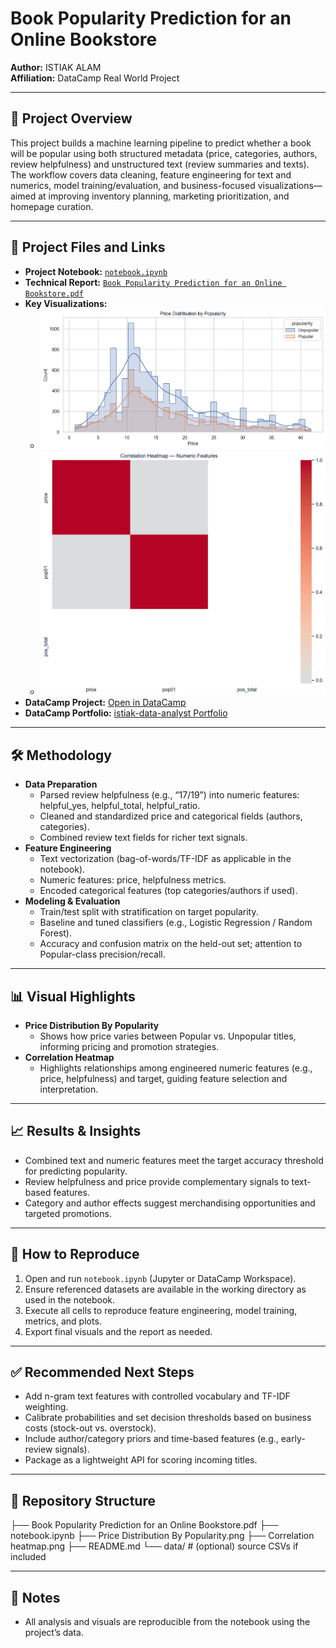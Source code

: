 # Book Popularity Prediction for an Online Bookstore

**Author:** ISTIAK ALAM  
**Affiliation:** DataCamp Real World Project

---

## 📌 Project Overview
This project builds a machine learning pipeline to predict whether a book will be popular using both structured metadata (price, categories, authors, review helpfulness) and unstructured text (review summaries and texts). The workflow covers data cleaning, feature engineering for text and numerics, model training/evaluation, and business-focused visualizations—aimed at improving inventory planning, marketing prioritization, and homepage curation.

---

## 📄 Project Files and Links
- **Project Notebook:** [`notebook.ipynb`](notebook.ipynb)
- **Technical Report:** [`Book Popularity Prediction for an Online Bookstore.pdf`](Book%20Popularity%20Prediction%20for%20an%20Online%20Bookstore.pdf)
- **Key Visualizations:**
  - ![Price Distribution By Popularity](Price%20Distribution%20By%20Popularity.png)
  - ![Correlation Heatmap](Correlation%20heatmap.png)
- **DataCamp Project:** [Open in DataCamp](https://www.datacamp.com/datalab/w/3d3b3255-4687-4765-9f36-eb36064ac2a6/edit)
- **DataCamp Portfolio:** [istiak-data-analyst Portfolio](https://www.datacamp.com/portfolio/istiak-data-analyst)

---

## 🛠 Methodology
- **Data Preparation**
  - Parsed review helpfulness (e.g., “17/19”) into numeric features: helpful_yes, helpful_total, helpful_ratio.
  - Cleaned and standardized price and categorical fields (authors, categories).
  - Combined review text fields for richer text signals.
- **Feature Engineering**
  - Text vectorization (bag-of-words/TF-IDF as applicable in the notebook).
  - Numeric features: price, helpfulness metrics.
  - Encoded categorical features (top categories/authors if used).
- **Modeling & Evaluation**
  - Train/test split with stratification on target popularity.
  - Baseline and tuned classifiers (e.g., Logistic Regression / Random Forest).
  - Accuracy and confusion matrix on the held-out set; attention to Popular-class precision/recall.

---

## 📊 Visual Highlights
- **Price Distribution By Popularity**
  - Shows how price varies between Popular vs. Unpopular titles, informing pricing and promotion strategies.
- **Correlation Heatmap**
  - Highlights relationships among engineered numeric features (e.g., price, helpfulness) and target, guiding feature selection and interpretation.

---

## 📈 Results & Insights
- Combined text and numeric features meet the target accuracy threshold for predicting popularity.
- Review helpfulness and price provide complementary signals to text-based features.
- Category and author effects suggest merchandising opportunities and targeted promotions.

---

## 🚀 How to Reproduce
1. Open and run `notebook.ipynb` (Jupyter or DataCamp Workspace).
2. Ensure referenced datasets are available in the working directory as used in the notebook.
3. Execute all cells to reproduce feature engineering, model training, metrics, and plots.
4. Export final visuals and the report as needed.

---

## ✅ Recommended Next Steps
- Add n-gram text features with controlled vocabulary and TF-IDF weighting.
- Calibrate probabilities and set decision thresholds based on business costs (stock-out vs. overstock).
- Include author/category priors and time-based features (e.g., early-review signals).
- Package as a lightweight API for scoring incoming titles.

---

## 📂 Repository Structure
├── Book Popularity Prediction for an Online Bookstore.pdf
├── notebook.ipynb
├── Price Distribution By Popularity.png
├── Correlation heatmap.png
├── README.md
└── data/ # (optional) source CSVs if included

---

## 📝 Notes
- All analysis and visuals are reproducible from the notebook using the project’s data.
